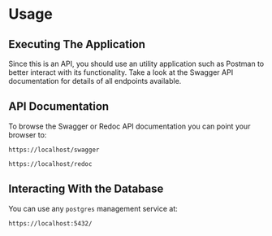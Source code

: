 # Usage

## Executing The Application
Since this is an API, you should use an utility application such as Postman to better interact with its functionality. Take a look at the Swagger API documentation for details of all endpoints available.

## API Documentation
To browse the Swagger or Redoc API documentation you can point your browser to:

```
https://localhost/swagger
```
```
https://localhost/redoc
```

## Interacting With the Database
You can use any `postgres` management service at:

```
https://localhost:5432/
```
